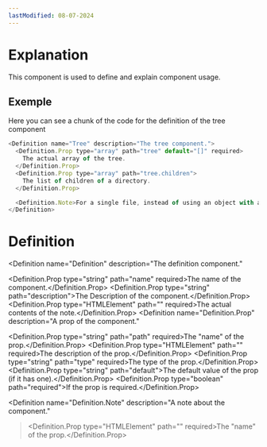 ```yaml
---
lastModified: 08-07-2024
---
```


<script>
  import { Definition } from "$lib/components";
</script>

# Explanation

This component is used to define and explain component usage.

## Exemple

Here you can see a chunk of the code for the definition of the tree component

```js
<Definition name="Tree" description="The tree component.">
  <Definition.Prop type="array" path="tree" default="[]" required>
    The actual array of the tree.
  </Definition.Prop>
  <Definition.Prop type="array" path="tree.children">
    The list of children of a directory.
  </Definition.Prop>

  <Definition.Note>For a single file, instead of using an object with a name...</Definition.Note>
</Definition>
```

# Definition

<Definition
  name="Definition"
  description="The definition component."
>
  <Definition.Prop type="string" path="name" required>The name of the component.</Definition.Prop>
  <Definition.Prop type="string" path="description">The Description of the component.</Definition.Prop>
<Definition.Prop type="HTMLElement" path="<slot>" required>The actual contents of the note.</Definition.Prop>
</Definition>
<Definition
  name="Definition.Prop"
  description="A prop of the component."
>
  <Definition.Prop type="string" path="path" required>The "name" of the prop.</Definition.Prop>
  <Definition.Prop type="HTMLElement" path="<slot>" required>The description of the prop.</Definition.Prop>
  <Definition.Prop type="string" path="type" required>The type of the prop.</Definition.Prop>
  <Definition.Prop type="string" path="default">The default value of the prop (if it has one).</Definition.Prop>
<Definition.Prop type="boolean" path="required">If the prop is required.</Definition.Prop>
</Definition>

<Definition
  name="Definition.Note"
  description="A note about the component."

> <Definition.Prop type="HTMLElement" path="<slot>" required>The "name" of the prop.</Definition.Prop>
> </Definition>
